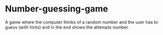 # Number-guessing-game
A game where the computer thinks of a random number and the user has to guess (with hints) and in the end shows the attempts number.
